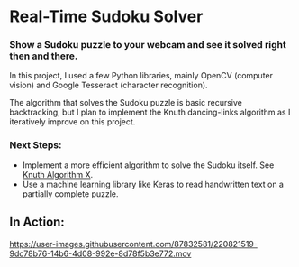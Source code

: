 # Real-Time Sudoku Solver
### Show a Sudoku puzzle to your webcam and see it solved right then and there.

In this project, I used a few Python libraries, mainly OpenCV (computer vision) and Google Tesseract (character recognition). 

The algorithm that solves the Sudoku puzzle is basic recursive backtracking, but I plan to implement the Knuth dancing-links algorithm as I iteratively improve on this project.

### Next Steps:
- Implement a more efficient algorithm to solve the Sudoku itself. See [Knuth Algorithm X](https://en.wikipedia.org/wiki/Knuth%27s_Algorithm_X).
- Use a machine learning library like Keras to read handwritten text on a partially complete puzzle.

## In Action:

https://user-images.githubusercontent.com/87832581/220821519-9dc78b76-14b6-4d08-992e-8d78f5b3e772.mov

